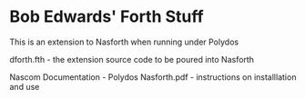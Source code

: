 # Bob Edwards' Forth Stuff

 This is an extension to Nasforth when running under Polydos
 
 dforth.fth  - the extension source code to be poured into Nasforth
 
 Nascom Documentation - Polydos Nasforth.pdf - instructions on installlation and use
